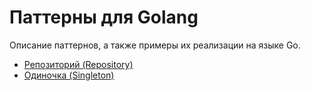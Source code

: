 # Паттерны для Golang
Описание паттернов, а также примеры их реализации на языке Go.

- [Репозиторий (Repository)](./Repository)
- [Одиночка (Singleton)](./Singleton)